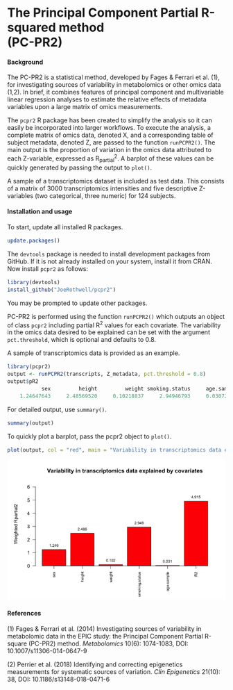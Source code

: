 # The Principal Component Partial R-squared method <br /> (PC-PR2)


#### Background

The PC-PR2 is a statistical method, developed by Fages & Ferrari et al. (1), for investigating sources of variability in metabolomics or other omics data (1,2). In brief, it combines features of principal component and multivariable linear regression analyses to estimate the relative effects of metadata variables upon a large matrix of omics measurements. 

The `pcpr2` R package has been created to simplify the analysis so it can easily be incorporated into larger workflows. To execute the analysis, a complete matrix of omics data, denoted X, and a corresponding table of subject metadata, denoted Z, are passed to the function `runPCPR2()`. The main output is the proportion of variation in the omics data attributed to each Z-variable, expressed as R<sub>partial</sub><sup>2</sup>. A barplot of these values can be quickly generated by passing the output to `plot()`.

A sample of a transcriptomics dataset is included as test data. This consists of a matrix of 3000 transcriptomics intensities and five descriptive Z-variables (two categorical, three numeric) for 124 subjects.

#### Installation and usage

To start, update all installed R packages.

````r
update.packages()
````

The `devtools` package is needed to install development packages from GitHub. If it is not already installed on your system, install it from CRAN. Now install `pcpr2` as follows:

````r
library(devtools)
install_github("JoeRothwell/pcpr2")
````

You may be prompted to update other packages.

PC-PR2 is performed using the function `runPCPR2()` which outputs an object of class `pcpr2` including partial R<sup>2</sup> values for each covariate. The variability in the omics data desired to be explained can be set with the argument `pct.threshold`, which is optional and defaults to 0.8.

A sample of transcriptomics data is provided as an example.

````r
library(pcpr2)
output <- runPCPR2(transcripts, Z_metadata, pct.threshold = 0.8)
output$pR2
           sex         height         weight smoking.status     age.sample             R2 
    1.24647643     2.48569520     0.10218837     2.94946793     0.03072886     4.91513509 
````

For detailed output, use `summary()`.

````r
summary(output)
````

To quickly plot a barplot, pass the pcpr2 object to `plot()`.

````r
plot(output, col = "red", main = "Variability in transcriptomics data explained by covariates")
````
<p align="center">
<img src="example_plot.png">
</p>

#### References

(1) Fages & Ferrari et al. (2014) Investigating sources of variability in metabolomic data in the EPIC study: the Principal Component Partial R-square (PC-PR2) method. *Metabolomics* 10(6): 1074-1083, DOI: 10.1007/s11306-014-0647-9

(2) Perrier et al. (2018) Identifying and correcting epigenetics measurements for systematic sources of variation.
*Clin Epigenetics* 21(10): 38, DOI: 10.1186/s13148-018-0471-6
